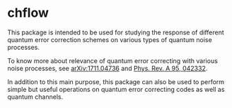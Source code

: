 # chflow
This package is intended to be used for studying the response of different quantum error correction schemes on various types of quantum noise processes.

To know more about relevance of quantum error correcting with various noise processes, see [arXiv:1711.04736](https://arxiv.org/abs/1711.04736) and [Phys. Rev. A 95, 042332](https://journals.aps.org/pra/abstract/10.1103/PhysRevA.95.042332).

In addition to this main purpose, this package can also be used to perform simple but useful operations on quantum error correcting codes as well as quantum channels.
